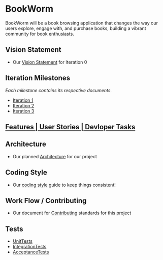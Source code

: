 
# BookWorm

BookWorm will be a book browsing application that changes the way our users explore, engage with, and purchase books, building a vibrant community for book enthusiasts.


## Vision Statement
- Our [Vision Statement](https://code.cs.umanitoba.ca/3350-summer2023/teamhonda-13/-/blob/main/docs/Vision%20Statement.md) for Iteration 0


## Iteration Milestones
*Each milestone contains its respective documents.*
- [Iteration 1](https://code.cs.umanitoba.ca/3350-summer2023/teamhonda-13/-/milestones/2#tab-issues)
- [Iteration 2](https://code.cs.umanitoba.ca/3350-summer2023/teamhonda-13/-/milestones/3#tab-issues)
- [Iteration 3](https://code.cs.umanitoba.ca/3350-summer2023/teamhonda-13/-/milestones/4#tab-issues)


## [Features | User Stories | Devloper Tasks](https://code.cs.umanitoba.ca/3350-summer2023/teamhonda-13/-/boards/253)


## Architecture
- Our planned [Architecture](https://code.cs.umanitoba.ca/3350-summer2023/teamhonda-13/-/blob/main/docs/Architechture.md) for our project


## Coding Style
- Our [coding style](link) guide to keep things consistent!


## Work Flow / Contributing
- Our document for [Contributing](link) standards for this project


## Tests
- [UnitTests](https://code.cs.umanitoba.ca/3350-summer2023/teamhonda-13/-/blob/main/app/src/test/java/honda/bookworm/tests/AllUnitTests.java)
- [IntegrationTests](https://code.cs.umanitoba.ca/3350-summer2023/teamhonda-13/-/blob/main/app/src/test/java/honda/bookworm/tests/AllIntegrationTests.java)
- [AcceptanceTests](https://code.cs.umanitoba.ca/3350-summer2023/teamhonda-13/-/blob/main/app/src/test/java/honda/bookworm/tests/AllTests.java)

